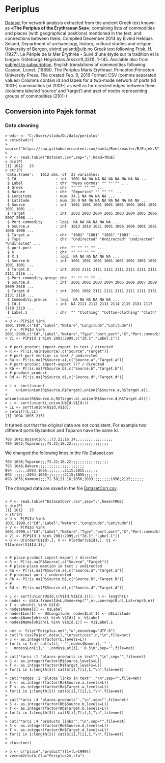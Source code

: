 # Periplus

[Dataset](https://bora.uib.no/bora-xmlui/handle/1956/11470) for network analysis extracted from the ancient Greek text known as **«The Periplus of the Erythraean Sea»**, containing lists of commodities and places (with geographical positions) mentioned in the text, and connections between them. Compiled December 2014 by Eivind Heldaas Seland, Department of archaeology, history, cultural studies and religion, University of Bergen, eivind.seland@uib.no Greek text following Frisk, H. (1927). Le Périple de la Mer Érythrée - Suivi d'une étyde sur la tradition et la langue. Göteborgs Högskolas Årsskrift,33(1), 1-145. Available also from  [subject to subscription](http://stephanus.tlg.uci.edu/inst/asearch?uid=&mode=c_search&GreekFont=Unicode_All&aname=71). English translations of commodities following Casson, Lionel. (1989)). The Periplus Maris Erythraei. Princeton:Princeton University Press. File created Feb. 9, 2016 Format: CSV (comma separated values) Columns contain id and labels for a two-mode network of ports (id 1001-) commodities (id 2001-) as well as for directed edges between them (columns labeled ‘source’ and ‘target’) and aset of nodes representing groups of commodities (2101-)

## Conversion into Pajek format

### Data cleaning
```
> wdir <- "C:/Users/vlado/DL/data/periplus"
> setwd(wdir)
> source("https://raw.githubusercontent.com/bavla/Rnet/master/R/Pajek.R")
>
> P <- read.table("Dataset.csv",sep=";",head=TRUE)
> dim(P)
[1] 1012   23
> str(P)
'data.frame':   1012 obs. of  23 variables:
 $ Id                  : int  1001 NA NA NA NA NA NA NA NA NA ...
 $ Label               : chr  "Myos Hormos" "" "" "" ...
 $ Greek               : chr  "" "" "" "" ...
 $ Nature              : chr  "Emporion" "" "" "" ...
 $ Longitude           : num  34.1 NA NA NA NA ...
 $ Latitude            : num  26.9 NA NA NA NA NA NA NA NA NA ...
 $ Source              : int  1001 1001 1001 1001 1001 1001 1001 1001 1001 1001 ...
 $ Target              : int  2032 2003 2004 2005 2003 2004 2005 2006 2007 2008 ...
 $ Port.commodity      : logi  NA NA NA NA NA NA ...
 $ Source.a            : int  1013 1018 1021 1001 1006 1006 1001 1001 1006 1008 ...
 $ Target.a            : chr  "1001" "1001" "1001" "1003" ...
 $ Type                : chr  "Undirected" "Undirected" "Undirected" "Undirected" ...
 $ port.port           : chr  "" "" "" "" ...
 $ X                   : chr  "" "" "" "" ...
 $ X.1                 : logi  NA NA NA NA NA NA ...
 $ Source.b            : int  1001 1001 1001 1001 1001 1001 1001 1001 1001 1001 ...
 $ Target.b            : int  2032 2111 2111 2111 2111 2111 2111 2111 2111 2116 ...
 $ Port.commodity.group: chr  "" "" "" "" ...
 $ Source.d            : int  2001 2002 2003 2004 2005 2006 2007 2008 2009 2010 ...
 $ Target.d            : int  2001 2002 2111 2111 2111 2111 2111 2131 2131 2118 ...
 $ Commodity.groups    : logi  NA NA NA NA NA NA ...
 $ Id.1                : int  NA 2111 2112 2113 2114 2115 2131 2117 2118 2119 ...
 $ Label.1             : chr  "" "Clothing" "Cotton-clothing" "Cloth" ...
> U <- P[P$Id %in% 1001:1999,c("Id","Label","Nature","Longitude","Latitude")]
> V <- P[P$Id %in% 2001:2999,c("Id","Label","Nature","Type","port.port","X","Port.commodity.group")]
> V1 <- P[P$Id.1 %in% 2001:2999,c("Id.1","Label.1")]

> # port-product import-export in text / directed
> R <- P[!is.na(P$Source),c("Source","Target")]
> # port-port mention in text / undirected
> Ra <- P[!is.na(P$Source.a),c("Source.a","Target.a")]
> # port-product import-export ??? / directed
> Rb <- P[!is.na(P$Source.b),c("Source.b","Target.b")]
> # product-product
> Rd <- P[!is.na(P$Source.d),c("Source.d","Target.d")]

> L <- sort(union(
+    union(union(R$Source,R$Target),union(R$Source.a,R$Target.a)),
+    union(union(R$Source.b,R$Target.b),union(R$Source.d,R$Target.d))))
> L <- sort(union(L,union(U$Id,V$Id)))
> LL <- sort(union(U$Id,V$Id))
> setdiff(L,LL)
[1] 1094 1095 2131
```
It turned out that the original data are not consistent. For example two different ports Byzantion and Toparon have the same Id.
```
788 1042;Byzantion;;;73.21;16.34;;;;;;;;;;;;;;;;;
789 1042;Toparon;;;73.22;16.22;;;;;;;;;;;;;;;;;
```
We changed the following lines in the file Dataset.csv
```
789 1058;Toparon;;;73.22;16.22;;;;;;;;;;;;;;;;;
793 1046;Bakare;;;;;;;;;;;;;;;;;;;;;
894 ;;;;;;2093;1055;;;;;;;;2115;1055;;;;;;
895 ;;;;;;2094;1055;;;;;;;;2115;1055;;;;;;
898 1056;Kammoni;;;72.58;21.16;1056;2093;;;;;;;;1056;2115;;;;;;
```
The changed data are saved in the file [DatasetCorr.csv](DatasetCorr.csv).

```
```


```
> P <- read.table("DatasetCorr.csv",sep=";",head=TRUE)
> dim(P)
[1] 1012   23
> str(P)
> U <- P[P$Id %in% 1001:1999,c("Id","Label","Nature","Longitude","Latitude")]
> V <- P[P$Id %in% 2001:2999,c("Id","Label","Nature","Type","port.port","X","Port.commodity.group")]
> V1 <- P[P$Id.1 %in% 2001:2999,c("Id.1","Label.1")]
> U <- U[order(U$Id),]; V <- V[order(V$Id),]; V1 <- V1[order(V1$Id.1),]


> # place-product import-export / directed
> R <- P[!is.na(P$Source),c("Source","Target")]
> # place-place mention in text / undirected
> Ra <- P[!is.na(P$Source.a),c("Source.a","Target.a")]
> # proximal port / undirected
> Rb <- P[!is.na(P$Source.b),c("Source.b","Target.b")]
> # 
> Rd <- P[!is.na(P$Source.d),c("Source.d","Target.d")]

> L <- sort(union(U$Id,c(V$Id,V1$Id.1))); n <- length(L)
> nodes <- data.frame(Id=L,Name=rep("",n),Lon=rep(0,n),Lat=rep(0,n))
> I <- which(L %in% U$Id)
> nodes$Name[I] <- U$Label
> nodes$Lon[I] <- U$Longitude; nodes$Lat[I] <- U$Latitude
> nodes$Name[which(L %in% V$Id)] <- V$Label
> nodes$Name[which(L %in% V1$Id.1)] <- V1$Label.1

> net <- file("Periplus.net","w",encoding="UTF-8")
> cat("% csv2Pajek",date(),"\n*vertices",n,"\n",file=net)
> v <- as.integer(factor(L,levels=L)) 
> for(i in 1:n) cat(v[i],' "',nodes$Name[i],'" ',
+   nodes$Lon[i],' ',nodes$Lat[i],' 0.5\n',sep="",file=net)
> 
> cat('*arcs :1 "places-products in text"',"\n",sep="",file=net)
> S <- as.integer(factor(R$Source,levels=L)) 
> T <- as.integer(factor(R$Target,levels=L))
> for(i in 1:length(S)) cat(S[i],T[i],1,"\n",file=net)
> 
> cat('*edges :2 "places links in text"',"\n",sep="",file=net)
> S <- as.integer(factor(Ra$Source.a,levels=L)) 
> T <- as.integer(factor(Ra$Target.a,levels=L))
> for(i in 1:length(S)) cat(S[i],T[i],1,"\n",file=net)
> 
> cat('*arcs :3 "places-products"',"\n",sep="",file=net)
> S <- as.integer(factor(Rb$Source.b,levels=L)) 
> T <- as.integer(factor(Rb$Target.b,levels=L))
> for(i in 1:length(S)) cat(S[i],T[i],1,"\n",file=net)
> 
> cat('*arcs :4 "products links"',"\n",sep="",file=net)
> S <- as.integer(factor(Rd$Source.d,levels=L)) 
> T <- as.integer(factor(Rd$Target.d,levels=L))
> for(i in 1:length(S)) cat(S[i],T[i],1,"\n",file=net)
> 
> close(net)

> b <- c("place","product")[1+(L>1999)]
> vecnom2clu(b,Clu="Periplus2m.clu")



```


```
```


```
```
